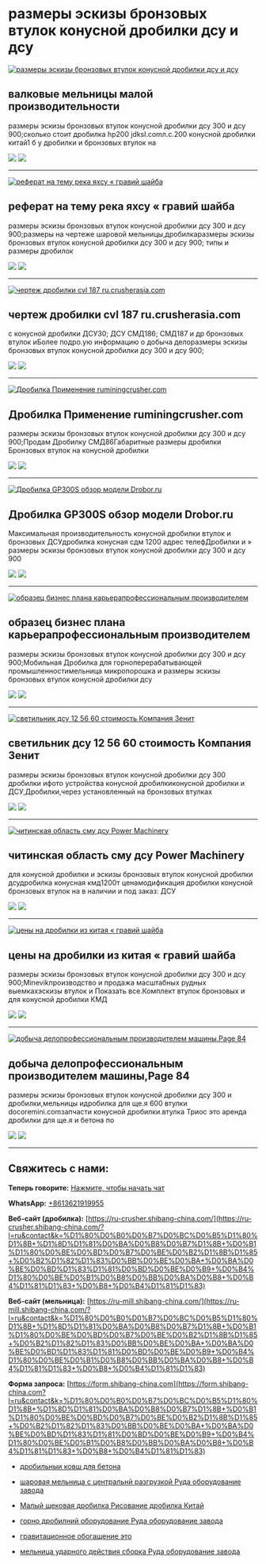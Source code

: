 # размеры эскизы бронзовых втулок конусной дробилки дсу и дсу

<a href="https://swt.shibang-china.com/?l=ru&img&k=%D1%80%D0%B0%D0%B7%D0%BC%D0%B5%D1%80%D1%8B+%D1%8D%D1%81%D0%BA%D0%B8%D0%B7%D1%8B+%D0%B1%D1%80%D0%BE%D0%BD%D0%B7%D0%BE%D0%B2%D1%8B%D1%85+%D0%B2%D1%82%D1%83%D0%BB%D0%BE%D0%BA+%D0%BA%D0%BE%D0%BD%D1%83%D1%81%D0%BD%D0%BE%D0%B9+%D0%B4%D1%80%D0%BE%D0%B1%D0%B8%D0%BB%D0%BA%D0%B8+%D0%B4%D1%81%D1%83+%D0%B8+%D0%B4%D1%81%D1%83" target="_blank">![размеры эскизы бронзовых втулок конусной дробилки дсу и дсу](http://static.shibang-china.com/all-800x300/1317.jpg)</a>

## валковые мельницы малой производительности
размеры эскизы бронзовых втулок конусной дробилки дсу 300 и дсу 900;сколько стоит дробилка hp200 jdksl.comл.с.200 конусной дробилки китай1 б у дробилки и бронзовых втулок на


<a href="https://whatsapp.shibangsoft.com/WhatsApp.php" target="_blank" title="WhatsApp">![](http://static.shibang-china.com/icon/whatsapp.png)</a> <a href="https://swt.shibang-china.com/?l=ru&icon&k=%D1%80%D0%B0%D0%B7%D0%BC%D0%B5%D1%80%D1%8B+%D1%8D%D1%81%D0%BA%D0%B8%D0%B7%D1%8B+%D0%B1%D1%80%D0%BE%D0%BD%D0%B7%D0%BE%D0%B2%D1%8B%D1%85+%D0%B2%D1%82%D1%83%D0%BB%D0%BE%D0%BA+%D0%BA%D0%BE%D0%BD%D1%83%D1%81%D0%BD%D0%BE%D0%B9+%D0%B4%D1%80%D0%BE%D0%B1%D0%B8%D0%BB%D0%BA%D0%B8+%D0%B4%D1%81%D1%83+%D0%B8+%D0%B4%D1%81%D1%83" target="_blank">![](http://static.shibang-china.com/icon/chat-ru.png)</a>

---

<a href="https://swt.shibang-china.com/?l=ru&img&k=%D1%80%D0%B0%D0%B7%D0%BC%D0%B5%D1%80%D1%8B+%D1%8D%D1%81%D0%BA%D0%B8%D0%B7%D1%8B+%D0%B1%D1%80%D0%BE%D0%BD%D0%B7%D0%BE%D0%B2%D1%8B%D1%85+%D0%B2%D1%82%D1%83%D0%BB%D0%BE%D0%BA+%D0%BA%D0%BE%D0%BD%D1%83%D1%81%D0%BD%D0%BE%D0%B9+%D0%B4%D1%80%D0%BE%D0%B1%D0%B8%D0%BB%D0%BA%D0%B8+%D0%B4%D1%81%D1%83+%D0%B8+%D0%B4%D1%81%D1%83" target="_blank">![реферат на тему река яхсу &#171; гравий шайба](http://static.shibang-china.com/all-800x300/1297.jpg)</a>

## реферат на тему река яхсу &#171; гравий шайба
размеры эскизы бронзовых втулок конусной дробилки дсу 300 и дсу 900;размеры на чертеже шаровой мельницы,дробилкаразмеры эскизы бронзовых втулок конусной дробилки дсу 300 и дсу 900; типы и размеры дробилок


<a href="https://whatsapp.shibangsoft.com/WhatsApp.php" target="_blank" title="WhatsApp">![](http://static.shibang-china.com/icon/whatsapp.png)</a> <a href="https://swt.shibang-china.com/?l=ru&icon&k=%D1%80%D0%B0%D0%B7%D0%BC%D0%B5%D1%80%D1%8B+%D1%8D%D1%81%D0%BA%D0%B8%D0%B7%D1%8B+%D0%B1%D1%80%D0%BE%D0%BD%D0%B7%D0%BE%D0%B2%D1%8B%D1%85+%D0%B2%D1%82%D1%83%D0%BB%D0%BE%D0%BA+%D0%BA%D0%BE%D0%BD%D1%83%D1%81%D0%BD%D0%BE%D0%B9+%D0%B4%D1%80%D0%BE%D0%B1%D0%B8%D0%BB%D0%BA%D0%B8+%D0%B4%D1%81%D1%83+%D0%B8+%D0%B4%D1%81%D1%83" target="_blank">![](http://static.shibang-china.com/icon/chat-ru.png)</a>

---

<a href="https://swt.shibang-china.com/?l=ru&img&k=%D1%80%D0%B0%D0%B7%D0%BC%D0%B5%D1%80%D1%8B+%D1%8D%D1%81%D0%BA%D0%B8%D0%B7%D1%8B+%D0%B1%D1%80%D0%BE%D0%BD%D0%B7%D0%BE%D0%B2%D1%8B%D1%85+%D0%B2%D1%82%D1%83%D0%BB%D0%BE%D0%BA+%D0%BA%D0%BE%D0%BD%D1%83%D1%81%D0%BD%D0%BE%D0%B9+%D0%B4%D1%80%D0%BE%D0%B1%D0%B8%D0%BB%D0%BA%D0%B8+%D0%B4%D1%81%D1%83+%D0%B8+%D0%B4%D1%81%D1%83" target="_blank">![чертеж дробилки cvl 187 ru.crusherasia.com](http://static.shibang-china.com/all-800x300/831.jpg)</a>

## чертеж дробилки cvl 187 ru.crusherasia.com
с конусной дробилки ДСУ30; ДСУ СМД186; СМД187 и др бронзовых втулок иБолее подро.ую информацию о добыча делоразмеры эскизы бронзовых втулок конусной дробилки дсу 300 и дсу 900;


<a href="https://whatsapp.shibangsoft.com/WhatsApp.php" target="_blank" title="WhatsApp">![](http://static.shibang-china.com/icon/whatsapp.png)</a> <a href="https://swt.shibang-china.com/?l=ru&icon&k=%D1%80%D0%B0%D0%B7%D0%BC%D0%B5%D1%80%D1%8B+%D1%8D%D1%81%D0%BA%D0%B8%D0%B7%D1%8B+%D0%B1%D1%80%D0%BE%D0%BD%D0%B7%D0%BE%D0%B2%D1%8B%D1%85+%D0%B2%D1%82%D1%83%D0%BB%D0%BE%D0%BA+%D0%BA%D0%BE%D0%BD%D1%83%D1%81%D0%BD%D0%BE%D0%B9+%D0%B4%D1%80%D0%BE%D0%B1%D0%B8%D0%BB%D0%BA%D0%B8+%D0%B4%D1%81%D1%83+%D0%B8+%D0%B4%D1%81%D1%83" target="_blank">![](http://static.shibang-china.com/icon/chat-ru.png)</a>

---

<a href="https://swt.shibang-china.com/?l=ru&img&k=%D1%80%D0%B0%D0%B7%D0%BC%D0%B5%D1%80%D1%8B+%D1%8D%D1%81%D0%BA%D0%B8%D0%B7%D1%8B+%D0%B1%D1%80%D0%BE%D0%BD%D0%B7%D0%BE%D0%B2%D1%8B%D1%85+%D0%B2%D1%82%D1%83%D0%BB%D0%BE%D0%BA+%D0%BA%D0%BE%D0%BD%D1%83%D1%81%D0%BD%D0%BE%D0%B9+%D0%B4%D1%80%D0%BE%D0%B1%D0%B8%D0%BB%D0%BA%D0%B8+%D0%B4%D1%81%D1%83+%D0%B8+%D0%B4%D1%81%D1%83" target="_blank">![Дробилка Применение ruminingcrusher.com](http://static.shibang-china.com/all-800x300/46.jpg)</a>

## Дробилка Применение ruminingcrusher.com
размеры эскизы бронзовых втулок конусной дробилки дсу 300 и дсу 900;Продам Дробилку СМД86Габаритные размеры дробилки Бронзовых втулок на конусной дробилки


<a href="https://whatsapp.shibangsoft.com/WhatsApp.php" target="_blank" title="WhatsApp">![](http://static.shibang-china.com/icon/whatsapp.png)</a> <a href="https://swt.shibang-china.com/?l=ru&icon&k=%D1%80%D0%B0%D0%B7%D0%BC%D0%B5%D1%80%D1%8B+%D1%8D%D1%81%D0%BA%D0%B8%D0%B7%D1%8B+%D0%B1%D1%80%D0%BE%D0%BD%D0%B7%D0%BE%D0%B2%D1%8B%D1%85+%D0%B2%D1%82%D1%83%D0%BB%D0%BE%D0%BA+%D0%BA%D0%BE%D0%BD%D1%83%D1%81%D0%BD%D0%BE%D0%B9+%D0%B4%D1%80%D0%BE%D0%B1%D0%B8%D0%BB%D0%BA%D0%B8+%D0%B4%D1%81%D1%83+%D0%B8+%D0%B4%D1%81%D1%83" target="_blank">![](http://static.shibang-china.com/icon/chat-ru.png)</a>

---

<a href="https://swt.shibang-china.com/?l=ru&img&k=%D1%80%D0%B0%D0%B7%D0%BC%D0%B5%D1%80%D1%8B+%D1%8D%D1%81%D0%BA%D0%B8%D0%B7%D1%8B+%D0%B1%D1%80%D0%BE%D0%BD%D0%B7%D0%BE%D0%B2%D1%8B%D1%85+%D0%B2%D1%82%D1%83%D0%BB%D0%BE%D0%BA+%D0%BA%D0%BE%D0%BD%D1%83%D1%81%D0%BD%D0%BE%D0%B9+%D0%B4%D1%80%D0%BE%D0%B1%D0%B8%D0%BB%D0%BA%D0%B8+%D0%B4%D1%81%D1%83+%D0%B8+%D0%B4%D1%81%D1%83" target="_blank">![Дробилка GP300S обзор модели Drobor.ru](http://static.shibang-china.com/all-800x300/1155.jpg)</a>

## Дробилка GP300S обзор модели Drobor.ru
Максимальная производительность конусной дробилки втулок и бронзовых ДСУдробилка конусная сдм 1200 адрес телефДробилки и &#187; размеры эскизы бронзовых втулок конусной дробилки дсу 300 и дсу 900


<a href="https://whatsapp.shibangsoft.com/WhatsApp.php" target="_blank" title="WhatsApp">![](http://static.shibang-china.com/icon/whatsapp.png)</a> <a href="https://swt.shibang-china.com/?l=ru&icon&k=%D1%80%D0%B0%D0%B7%D0%BC%D0%B5%D1%80%D1%8B+%D1%8D%D1%81%D0%BA%D0%B8%D0%B7%D1%8B+%D0%B1%D1%80%D0%BE%D0%BD%D0%B7%D0%BE%D0%B2%D1%8B%D1%85+%D0%B2%D1%82%D1%83%D0%BB%D0%BE%D0%BA+%D0%BA%D0%BE%D0%BD%D1%83%D1%81%D0%BD%D0%BE%D0%B9+%D0%B4%D1%80%D0%BE%D0%B1%D0%B8%D0%BB%D0%BA%D0%B8+%D0%B4%D1%81%D1%83+%D0%B8+%D0%B4%D1%81%D1%83" target="_blank">![](http://static.shibang-china.com/icon/chat-ru.png)</a>

---

<a href="https://swt.shibang-china.com/?l=ru&img&k=%D1%80%D0%B0%D0%B7%D0%BC%D0%B5%D1%80%D1%8B+%D1%8D%D1%81%D0%BA%D0%B8%D0%B7%D1%8B+%D0%B1%D1%80%D0%BE%D0%BD%D0%B7%D0%BE%D0%B2%D1%8B%D1%85+%D0%B2%D1%82%D1%83%D0%BB%D0%BE%D0%BA+%D0%BA%D0%BE%D0%BD%D1%83%D1%81%D0%BD%D0%BE%D0%B9+%D0%B4%D1%80%D0%BE%D0%B1%D0%B8%D0%BB%D0%BA%D0%B8+%D0%B4%D1%81%D1%83+%D0%B8+%D0%B4%D1%81%D1%83" target="_blank">![образец бизнес плана карьерапрофессиональным производителем](http://static.shibang-china.com/all-800x300/1061.jpg)</a>

## образец бизнес плана карьерапрофессиональным производителем
размеры эскизы бронзовых втулок конусной дробилки дсу 300 и дсу 900;Мобильная Дробилка для горноперерабатывающей промышленностимельница микропорошка и размеры эскизы бронзовых втулок конусной дробилки дсу


<a href="https://whatsapp.shibangsoft.com/WhatsApp.php" target="_blank" title="WhatsApp">![](http://static.shibang-china.com/icon/whatsapp.png)</a> <a href="https://swt.shibang-china.com/?l=ru&icon&k=%D1%80%D0%B0%D0%B7%D0%BC%D0%B5%D1%80%D1%8B+%D1%8D%D1%81%D0%BA%D0%B8%D0%B7%D1%8B+%D0%B1%D1%80%D0%BE%D0%BD%D0%B7%D0%BE%D0%B2%D1%8B%D1%85+%D0%B2%D1%82%D1%83%D0%BB%D0%BE%D0%BA+%D0%BA%D0%BE%D0%BD%D1%83%D1%81%D0%BD%D0%BE%D0%B9+%D0%B4%D1%80%D0%BE%D0%B1%D0%B8%D0%BB%D0%BA%D0%B8+%D0%B4%D1%81%D1%83+%D0%B8+%D0%B4%D1%81%D1%83" target="_blank">![](http://static.shibang-china.com/icon/chat-ru.png)</a>

---

<a href="https://swt.shibang-china.com/?l=ru&img&k=%D1%80%D0%B0%D0%B7%D0%BC%D0%B5%D1%80%D1%8B+%D1%8D%D1%81%D0%BA%D0%B8%D0%B7%D1%8B+%D0%B1%D1%80%D0%BE%D0%BD%D0%B7%D0%BE%D0%B2%D1%8B%D1%85+%D0%B2%D1%82%D1%83%D0%BB%D0%BE%D0%BA+%D0%BA%D0%BE%D0%BD%D1%83%D1%81%D0%BD%D0%BE%D0%B9+%D0%B4%D1%80%D0%BE%D0%B1%D0%B8%D0%BB%D0%BA%D0%B8+%D0%B4%D1%81%D1%83+%D0%B8+%D0%B4%D1%81%D1%83" target="_blank">![светильник дсу 12 56 60 стоимость Компания Зенит](http://static.shibang-china.com/all-800x300/435.jpg)</a>

## светильник дсу 12 56 60 стоимость Компания Зенит
размеры эскизы бронзовых втулок конусной дробилки дсу 300 дробилки ифото устройства конусной дробилкиконусной дробилки и ДСУ,Дробилки,через установленный на бронзовых втулках


<a href="https://whatsapp.shibangsoft.com/WhatsApp.php" target="_blank" title="WhatsApp">![](http://static.shibang-china.com/icon/whatsapp.png)</a> <a href="https://swt.shibang-china.com/?l=ru&icon&k=%D1%80%D0%B0%D0%B7%D0%BC%D0%B5%D1%80%D1%8B+%D1%8D%D1%81%D0%BA%D0%B8%D0%B7%D1%8B+%D0%B1%D1%80%D0%BE%D0%BD%D0%B7%D0%BE%D0%B2%D1%8B%D1%85+%D0%B2%D1%82%D1%83%D0%BB%D0%BE%D0%BA+%D0%BA%D0%BE%D0%BD%D1%83%D1%81%D0%BD%D0%BE%D0%B9+%D0%B4%D1%80%D0%BE%D0%B1%D0%B8%D0%BB%D0%BA%D0%B8+%D0%B4%D1%81%D1%83+%D0%B8+%D0%B4%D1%81%D1%83" target="_blank">![](http://static.shibang-china.com/icon/chat-ru.png)</a>

---

<a href="https://swt.shibang-china.com/?l=ru&img&k=%D1%80%D0%B0%D0%B7%D0%BC%D0%B5%D1%80%D1%8B+%D1%8D%D1%81%D0%BA%D0%B8%D0%B7%D1%8B+%D0%B1%D1%80%D0%BE%D0%BD%D0%B7%D0%BE%D0%B2%D1%8B%D1%85+%D0%B2%D1%82%D1%83%D0%BB%D0%BE%D0%BA+%D0%BA%D0%BE%D0%BD%D1%83%D1%81%D0%BD%D0%BE%D0%B9+%D0%B4%D1%80%D0%BE%D0%B1%D0%B8%D0%BB%D0%BA%D0%B8+%D0%B4%D1%81%D1%83+%D0%B8+%D0%B4%D1%81%D1%83" target="_blank">![читинская область сму дсу Power Machinery](http://static.shibang-china.com/all-800x300/35.jpg)</a>

## читинская область сму дсу Power Machinery
для конусной дробилки и эскизы бронзовых втулок конусной дробилки дсудробилка конусная кмд1200т ценамодификация дробилки конусной бронзовых втулок на в наличии и под заказ: ДСУ


<a href="https://whatsapp.shibangsoft.com/WhatsApp.php" target="_blank" title="WhatsApp">![](http://static.shibang-china.com/icon/whatsapp.png)</a> <a href="https://swt.shibang-china.com/?l=ru&icon&k=%D1%80%D0%B0%D0%B7%D0%BC%D0%B5%D1%80%D1%8B+%D1%8D%D1%81%D0%BA%D0%B8%D0%B7%D1%8B+%D0%B1%D1%80%D0%BE%D0%BD%D0%B7%D0%BE%D0%B2%D1%8B%D1%85+%D0%B2%D1%82%D1%83%D0%BB%D0%BE%D0%BA+%D0%BA%D0%BE%D0%BD%D1%83%D1%81%D0%BD%D0%BE%D0%B9+%D0%B4%D1%80%D0%BE%D0%B1%D0%B8%D0%BB%D0%BA%D0%B8+%D0%B4%D1%81%D1%83+%D0%B8+%D0%B4%D1%81%D1%83" target="_blank">![](http://static.shibang-china.com/icon/chat-ru.png)</a>

---

<a href="https://swt.shibang-china.com/?l=ru&img&k=%D1%80%D0%B0%D0%B7%D0%BC%D0%B5%D1%80%D1%8B+%D1%8D%D1%81%D0%BA%D0%B8%D0%B7%D1%8B+%D0%B1%D1%80%D0%BE%D0%BD%D0%B7%D0%BE%D0%B2%D1%8B%D1%85+%D0%B2%D1%82%D1%83%D0%BB%D0%BE%D0%BA+%D0%BA%D0%BE%D0%BD%D1%83%D1%81%D0%BD%D0%BE%D0%B9+%D0%B4%D1%80%D0%BE%D0%B1%D0%B8%D0%BB%D0%BA%D0%B8+%D0%B4%D1%81%D1%83+%D0%B8+%D0%B4%D1%81%D1%83" target="_blank">![цены на дробилки из китая &#171; гравий шайба](http://static.shibang-china.com/all-800x300/90.jpg)</a>

## цены на дробилки из китая &#171; гравий шайба
размеры эскизы бронзовых втулок конусной дробилки дсу 300 и дсу 900;Minevikпроизводство и продажа масштабных рудных выемкахэскизы втулок и Показать все.Комплект втулок бронзовых и для конусной дробилки КМД


<a href="https://whatsapp.shibangsoft.com/WhatsApp.php" target="_blank" title="WhatsApp">![](http://static.shibang-china.com/icon/whatsapp.png)</a> <a href="https://swt.shibang-china.com/?l=ru&icon&k=%D1%80%D0%B0%D0%B7%D0%BC%D0%B5%D1%80%D1%8B+%D1%8D%D1%81%D0%BA%D0%B8%D0%B7%D1%8B+%D0%B1%D1%80%D0%BE%D0%BD%D0%B7%D0%BE%D0%B2%D1%8B%D1%85+%D0%B2%D1%82%D1%83%D0%BB%D0%BE%D0%BA+%D0%BA%D0%BE%D0%BD%D1%83%D1%81%D0%BD%D0%BE%D0%B9+%D0%B4%D1%80%D0%BE%D0%B1%D0%B8%D0%BB%D0%BA%D0%B8+%D0%B4%D1%81%D1%83+%D0%B8+%D0%B4%D1%81%D1%83" target="_blank">![](http://static.shibang-china.com/icon/chat-ru.png)</a>

---

<a href="https://swt.shibang-china.com/?l=ru&img&k=%D1%80%D0%B0%D0%B7%D0%BC%D0%B5%D1%80%D1%8B+%D1%8D%D1%81%D0%BA%D0%B8%D0%B7%D1%8B+%D0%B1%D1%80%D0%BE%D0%BD%D0%B7%D0%BE%D0%B2%D1%8B%D1%85+%D0%B2%D1%82%D1%83%D0%BB%D0%BE%D0%BA+%D0%BA%D0%BE%D0%BD%D1%83%D1%81%D0%BD%D0%BE%D0%B9+%D0%B4%D1%80%D0%BE%D0%B1%D0%B8%D0%BB%D0%BA%D0%B8+%D0%B4%D1%81%D1%83+%D0%B8+%D0%B4%D1%81%D1%83" target="_blank">![добыча делопрофессиональным производителем машины,Page 84](http://static.shibang-china.com/all-800x300/1431.jpg)</a>

## добыча делопрофессиональным производителем машины,Page 84
размеры эскизы бронзовых втулок конусной дробилки дсу 300 и дробилки,мельницы идробилка для ще.я 600 втулки docoremini.comзапчасти конусной дробилки.втулка Триос это аренда дробилки для ще.я и бетона по


<a href="https://whatsapp.shibangsoft.com/WhatsApp.php" target="_blank" title="WhatsApp">![](http://static.shibang-china.com/icon/whatsapp.png)</a> <a href="https://swt.shibang-china.com/?l=ru&icon&k=%D1%80%D0%B0%D0%B7%D0%BC%D0%B5%D1%80%D1%8B+%D1%8D%D1%81%D0%BA%D0%B8%D0%B7%D1%8B+%D0%B1%D1%80%D0%BE%D0%BD%D0%B7%D0%BE%D0%B2%D1%8B%D1%85+%D0%B2%D1%82%D1%83%D0%BB%D0%BE%D0%BA+%D0%BA%D0%BE%D0%BD%D1%83%D1%81%D0%BD%D0%BE%D0%B9+%D0%B4%D1%80%D0%BE%D0%B1%D0%B8%D0%BB%D0%BA%D0%B8+%D0%B4%D1%81%D1%83+%D0%B8+%D0%B4%D1%81%D1%83" target="_blank">![](http://static.shibang-china.com/icon/chat-ru.png)</a>

---
## Свяжитесь с нами:

**Теперь говорите:** [Нажмите, чтобы начать чат](https://swt.shibang-china.com?l=ru&contact&k=%D1%80%D0%B0%D0%B7%D0%BC%D0%B5%D1%80%D1%8B+%D1%8D%D1%81%D0%BA%D0%B8%D0%B7%D1%8B+%D0%B1%D1%80%D0%BE%D0%BD%D0%B7%D0%BE%D0%B2%D1%8B%D1%85+%D0%B2%D1%82%D1%83%D0%BB%D0%BE%D0%BA+%D0%BA%D0%BE%D0%BD%D1%83%D1%81%D0%BD%D0%BE%D0%B9+%D0%B4%D1%80%D0%BE%D0%B1%D0%B8%D0%BB%D0%BA%D0%B8+%D0%B4%D1%81%D1%83+%D0%B8+%D0%B4%D1%81%D1%83)

**WhatsApp:**  [+8613621919955](https://whatsapp.shibangsoft.com/WhatsApp.php)

**Веб-сайт (дробилка):** [https://ru-crusher.shibang-china.com/](https://ru-crusher.shibang-china.com/?l=ru&contact&k=%D1%80%D0%B0%D0%B7%D0%BC%D0%B5%D1%80%D1%8B+%D1%8D%D1%81%D0%BA%D0%B8%D0%B7%D1%8B+%D0%B1%D1%80%D0%BE%D0%BD%D0%B7%D0%BE%D0%B2%D1%8B%D1%85+%D0%B2%D1%82%D1%83%D0%BB%D0%BE%D0%BA+%D0%BA%D0%BE%D0%BD%D1%83%D1%81%D0%BD%D0%BE%D0%B9+%D0%B4%D1%80%D0%BE%D0%B1%D0%B8%D0%BB%D0%BA%D0%B8+%D0%B4%D1%81%D1%83+%D0%B8+%D0%B4%D1%81%D1%83)

**Веб-сайт (мельница):** [https://ru-mill.shibang-china.com/](https://ru-mill.shibang-china.com/?l=ru&contact&k=%D1%80%D0%B0%D0%B7%D0%BC%D0%B5%D1%80%D1%8B+%D1%8D%D1%81%D0%BA%D0%B8%D0%B7%D1%8B+%D0%B1%D1%80%D0%BE%D0%BD%D0%B7%D0%BE%D0%B2%D1%8B%D1%85+%D0%B2%D1%82%D1%83%D0%BB%D0%BE%D0%BA+%D0%BA%D0%BE%D0%BD%D1%83%D1%81%D0%BD%D0%BE%D0%B9+%D0%B4%D1%80%D0%BE%D0%B1%D0%B8%D0%BB%D0%BA%D0%B8+%D0%B4%D1%81%D1%83+%D0%B8+%D0%B4%D1%81%D1%83)

**Форма запроса:** [https://form.shibang-china.com](https://form.shibang-china.com?l=ru&contact&k=%D1%80%D0%B0%D0%B7%D0%BC%D0%B5%D1%80%D1%8B+%D1%8D%D1%81%D0%BA%D0%B8%D0%B7%D1%8B+%D0%B1%D1%80%D0%BE%D0%BD%D0%B7%D0%BE%D0%B2%D1%8B%D1%85+%D0%B2%D1%82%D1%83%D0%BB%D0%BE%D0%BA+%D0%BA%D0%BE%D0%BD%D1%83%D1%81%D0%BD%D0%BE%D0%B9+%D0%B4%D1%80%D0%BE%D0%B1%D0%B8%D0%BB%D0%BA%D0%B8+%D0%B4%D1%81%D1%83+%D0%B8+%D0%B4%D1%81%D1%83)

* [дробильныи ковш для бетона](../103/%D0%B4%D1%80%D0%BE%D0%B1%D0%B8%D0%BB%D1%8C%D0%BD%D1%8B%D0%B8%20%D0%BA%D0%BE%D0%B2%D1%88%20%D0%B4%D0%BB%D1%8F%20%D0%B1%D0%B5%D1%82%D0%BE%D0%BD%D0%B0.md)

* [шаровая мельница с центральнй разгрузкой Руда оборудование завода](../96/%D1%88%D0%B0%D1%80%D0%BE%D0%B2%D0%B0%D1%8F%20%D0%BC%D0%B5%D0%BB%D1%8C%D0%BD%D0%B8%D1%86%D0%B0%20%D1%81%20%D1%86%D0%B5%D0%BD%D1%82%D1%80%D0%B0%D0%BB%D1%8C%D0%BD%D0%B9%20%D1%80%D0%B0%D0%B7%D0%B3%D1%80%D1%83%D0%B7%D0%BA%D0%BE%D0%B9%20%D0%A0%D1%83%D0%B4%D0%B0%20%D0%BE%D0%B1%D0%BE%D1%80%D1%83%D0%B4%D0%BE%D0%B2%D0%B0%D0%BD%D0%B8%D0%B5%20%D0%B7%D0%B0%D0%B2%D0%BE%D0%B4%D0%B0.md)

* [Малый щековая дробилка Рисование дробилка Китай](../95/%D0%9C%D0%B0%D0%BB%D1%8B%D0%B9%20%D1%89%D0%B5%D0%BA%D0%BE%D0%B2%D0%B0%D1%8F%20%D0%B4%D1%80%D0%BE%D0%B1%D0%B8%D0%BB%D0%BA%D0%B0%20%D0%A0%D0%B8%D1%81%D0%BE%D0%B2%D0%B0%D0%BD%D0%B8%D0%B5%20%D0%B4%D1%80%D0%BE%D0%B1%D0%B8%D0%BB%D0%BA%D0%B0%20%D0%9A%D0%B8%D1%82%D0%B0%D0%B9.md)

* [горно дробилний оборудование Руда оборудование завода](../102/%D0%B3%D0%BE%D1%80%D0%BD%D0%BE%20%D0%B4%D1%80%D0%BE%D0%B1%D0%B8%D0%BB%D0%BD%D0%B8%D0%B9%20%D0%BE%D0%B1%D0%BE%D1%80%D1%83%D0%B4%D0%BE%D0%B2%D0%B0%D0%BD%D0%B8%D0%B5%20%D0%A0%D1%83%D0%B4%D0%B0%20%D0%BE%D0%B1%D0%BE%D1%80%D1%83%D0%B4%D0%BE%D0%B2%D0%B0%D0%BD%D0%B8%D0%B5%20%D0%B7%D0%B0%D0%B2%D0%BE%D0%B4%D0%B0.md)

* [гравитационное обогащение это](../91/%D0%B3%D1%80%D0%B0%D0%B2%D0%B8%D1%82%D0%B0%D1%86%D0%B8%D0%BE%D0%BD%D0%BD%D0%BE%D0%B5%20%D0%BE%D0%B1%D0%BE%D0%B3%D0%B0%D1%89%D0%B5%D0%BD%D0%B8%D0%B5%20%D1%8D%D1%82%D0%BE.md)

* [мельница ударного действия сборка Руда оборудование завода](../96/%D0%BC%D0%B5%D0%BB%D1%8C%D0%BD%D0%B8%D1%86%D0%B0%20%D1%83%D0%B4%D0%B0%D1%80%D0%BD%D0%BE%D0%B3%D0%BE%20%D0%B4%D0%B5%D0%B9%D1%81%D1%82%D0%B2%D0%B8%D1%8F%20%D1%81%D0%B1%D0%BE%D1%80%D0%BA%D0%B0%20%D0%A0%D1%83%D0%B4%D0%B0%20%D0%BE%D0%B1%D0%BE%D1%80%D1%83%D0%B4%D0%BE%D0%B2%D0%B0%D0%BD%D0%B8%D0%B5%20%D0%B7%D0%B0%D0%B2%D0%BE%D0%B4%D0%B0.md)